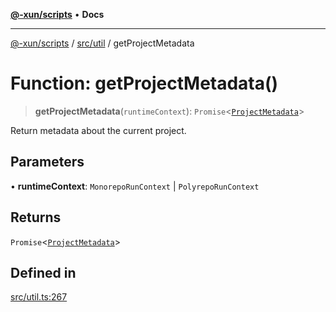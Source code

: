 [**@-xun/scripts**](../../../README.md) • **Docs**

***

[@-xun/scripts](../../../README.md) / [src/util](../README.md) / getProjectMetadata

# Function: getProjectMetadata()

> **getProjectMetadata**(`runtimeContext`): `Promise`\<[`ProjectMetadata`](../type-aliases/ProjectMetadata.md)\>

Return metadata about the current project.

## Parameters

• **runtimeContext**: `MonorepoRunContext` \| `PolyrepoRunContext`

## Returns

`Promise`\<[`ProjectMetadata`](../type-aliases/ProjectMetadata.md)\>

## Defined in

[src/util.ts:267](https://github.com/Xunnamius/xscripts/blob/4c305ac01bcb5579e4796a0cd2b08508dc5de5e1/src/util.ts#L267)
